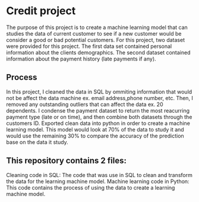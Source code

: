 # Credit project
The purpose of this project is to create a machine learning model that can studies the data of current customer to see if a new customer would be consider a good or bad potential customers. For this project, two dataset were provided for this project. The first data set contained personal information about the clients demographics. The second dataset contained information about the payment history (late payments if any). 
## Process
In this project, I cleaned the data in SQL by ommiting information that would not be affect the data machine ex. email address,phone number, etc. Then, I removed any outstanding outliers that can affect the data ex. 20 dependents. I condense the payment dataset to return the most reacurring payment type (late or on time), and then combine both datasets through the customers ID. Exported clean data into python in order to create a machine learning model. This model would look at 70% of the data to study it and would use the remaining 30% to compare the accuracy of the prediction base on the data it study.

## This repository contains 2 files:
Cleaning code in SQL: The code that was use in SQL to clean and transform the data for the learning machine model.
Machine learning code in Python: This code contains the process of using the data to create a learning machine model.

